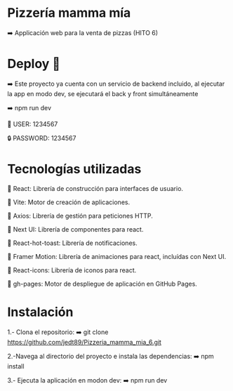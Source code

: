 # Pizzería mamma mía 

➡️ Applicación web para la venta de pizzas (HITO 6)



# Deploy 🛜

➡️ Este proyecto ya cuenta con un servicio de backend incluido, al ejecutar la app en modo dev, se ejecutará el back y front simultáneamente

➡️ npm run dev


🧒 USER: 1234567

🔒 PASSWORD: 1234567



# Tecnologías utilizadas 

🚀 React: Librería de construcción para interfaces de usuario.

🚀 Vite: Motor de creación de aplicaciones.

🚀 Axios: Librería de gestión para peticiones HTTP.

🚀 Next UI: Librería de componentes para react.

🚀 React-hot-toast: Librería de notificaciones.

🚀 Framer Motion: Librería de animaciones para react, incluídas con Next UI.

🚀 React-icons: Librería de iconos para react.

🚀 gh-pages: Motor de despliegue de aplicación en GitHub Pages.



# Instalación

1.- Clona el repositorio:
➡️ git clone https://github.com/jedt89/Pizzeria_mamma_mia_6.git

2.-Navega al directorio del proyecto e instala las dependencias:
➡️ npm install

3.- Ejecuta la aplicación en modon dev:
➡️ npm run dev
